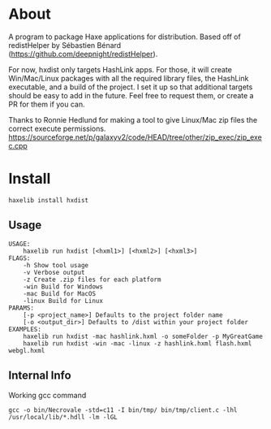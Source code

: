 # About

A program to package Haxe applications for distribution. Based off of redistHelper by Sébastien Bénard (https://github.com/deepnight/redistHelper).

For now, hxdist only targets HashLink apps. For those, it will create Win/Mac/Linux packages with all the required library files, the HashLink executable, and a build of the project. I set it up so that additional targets should be easy to add in the future. Feel free to request them, or create a PR for them if you can.

Thanks to Ronnie Hedlund for making a tool to give Linux/Mac zip files the correct execute permissions.
https://sourceforge.net/p/galaxyv2/code/HEAD/tree/other/zip_exec/zip_exec.cpp

# Install

```
haxelib install hxdist
```

## Usage

```
USAGE:
    haxelib run hxdist [<hxml1>] [<hxml2>] [<hxml3>]
FLAGS:
    -h Show tool usage
    -v Verbose output
    -z Create .zip files for each platform
    -win Build for Windows
    -mac Build for MacOS
    -linux Build for Linux
PARAMS:
    [-p <project_name>] Defaults to the project folder name
    [-o <output_dir>] Defaults to /dist within your project folder
EXAMPLES:
    haxelib run hxdist -mac hashlink.hxml -o someFolder -p MyGreatGame
    haxelib run hxdist -win -mac -linux -z hashlink.hxml flash.hxml webgl.hxml
```

## Internal Info

Working gcc command
```
gcc -o bin/Necrovale -std=c11 -I bin/tmp/ bin/tmp/client.c -lhl /usr/local/lib/*.hdll -lm -lGL
```